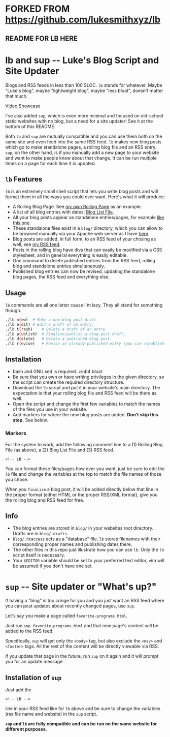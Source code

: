 
# FORKED FROM https://github.com/lukesmithxyz/lb

## README FOR LB HERE

# lb and sup -- Luke's Blog Script and Site Updater


Blogs and RSS feeds in less than 100 SLOC. `lb` stands for whatever. Maybe "Luke's blog", maybe "lightweight blog", maybe "less bloat", doesn't matter that much.

[Video Showcase](https://www.youtube.com/watch?v=S1WQlr42xDM)

I've also added `sup`, which is even more minimal and focused on old-school static websites with no blog, but a need for a site updater! See it at the bottom of this README.

Both `lb` and `sup` are mutually compatible and you can use them both on the same site and even feed into the same RSS feed.
`lb` makes new blog posts which go to make standalone pages, a rolling blog file and an RSS entry. `sup`, on the other hand, is if you manually add a new page to your website and want to make people know about that change. It can be run multiple times on a page for each time it is updated.

## `lb` Features

`lb` is an extremely small shell script that lets you write blog posts and will format them in all the ways you could ever want. Here's what it will produce:

- A Rolling Blog Page. See [my own Rolling Page](https://lukesmith.xyz/blog.html) as an example.
- A list of all blog entries with dates: [Blog List File](https://lukesmith.xyz/blogindex.html).
- All your blog posts appear as standalone entries/pages, for example [like this one](https://lukesmith.xyz/blog/the-real-bronze-age-mindset.html).
- These standalone files exist in a `blog/` directory, which you can allow to be browsed manually via your Apache web server as I have [here](http://lukesmith.xyz/blog).
- Blog posts are added, in full form, to an RSS feed of your chosing as well, see [my RSS feed](https://lukesmith.xyz/rss.xml).
- Posts in the rolling blog have divs that can easily be modified via a CSS stylesheet, and in general everything is easily editable.
- One command to delete published entries from the RSS feed, rolling blog and standalone entries simultaneously.
- Published blog entries can now be revised, updating the standalone blog pages, the RSS feed and everything else.

## Usage

`lb` commands are all one letter cause I'm lazy. They all stand for something though.

```sh
./lb n(ew)	# Make a new blog post draft.
./lb e(dit)	# Edit a draft of an entry.
./lb t(rash)	# Delete a draft of an entry.
./lb p(ublish)	# Finalize/publish a blog post draft.
./lb d(elete)	# Delete a published blog post.
./lb r(evise)	# Revise an already published entry (you can republish it with `lb p` when done)
```

## Installation

+ bash and GNU sed is required. >inb4 bloat
+ Be sure that you own or have writing privileges in the given directory, so the script can create the required directory structure.
+ Download the `lb` script and put it in your website's main directory. The expectation is that your rolling blog file and RSS feed will be there as well.
+ Open the script and change the first few variables to match the names of the files you use in your website.
+ Add markers for where the new blog posts are added. **Don't skip this step.** See below.

### Markers

For the system to work, add the following comment line to a (1) Rolling Blog File (as above), a (2) Blog List File and (3) RSS feed.

```
<!-- LB -->
```

You can format these files/pages how ever you want, just be sure to edit the `lb` file and change the variables at the top to match the file names of those you chose.

When you `finalize` a blog post, it will be added directly below that line in the proper format (either HTML or the proper RSS/XML format), give you the rolling blog and RSS feed for free.

## Info

- The blog entries are stored in `blog/` in your websites root directory. Drafts are in `blog/.drafts`.
- `blog/.htaccess` acts as a "database" file. `lb` stores filenames with their corresponding proper names and publishing dates there.
- The other files in this repo just illustrate how you can use `lb`. Only the `lb` script itself is necessary.
- Your `$EDITOR` variable should be set to your preferred text editor, vim will be assumed if you don't have one set.

# `sup` -- Site updater or "What'**s up**?"

If having a "blog" is too cringe for you and you just want an RSS feed where you can post updates about recently changed pages, use `sup`.

Let's say you make a page called `favorite-programs.html`.

Just run `sup favorite-programs.html` and that new page's content will be added to the RSS feed.

Specifically, `sup` will get only the `<body>` tag, but also exclude the `<nav>` and `<footer>` tags. All the rest of the content will be directly viewable via RSS.

If you update that page in the future, run `sup` on it again and it will prompt you for an update message

## Installation of `sup`

Just add the

```
<!-- LB -->
```

line in your RSS feed like for `lb` above and be sure to change the variables (rss file name and website) in the `sup` script.


**`sup` and `lb` are fully compatible and can be run on the same website for different purposes.**
